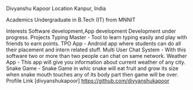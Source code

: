 Divyanshu Kapoor
Location
Kanpur, India

Academics
Undergraduate in B.Tech (IT) from MNNIT

Interests
Software development,App development
Development
under progress.
Projects
Typing Master 
    - Tool to learn typing easily and play with friends to earn points.
TPO App 
    - Android app where students can do all their placement and intern related stuff.
Multi User Chat System
    - With this software two or more than two people can chat on same network.
Weather App
    - This app will give you information about current weather of any city.
Snake Game
    - Snake Game in whic snake will eat fruit and grow its size when snake mouth touches any of its body part then game will be over.
Profile Link
[divyanshukapoor] https://github.com/divyanshukapoor
